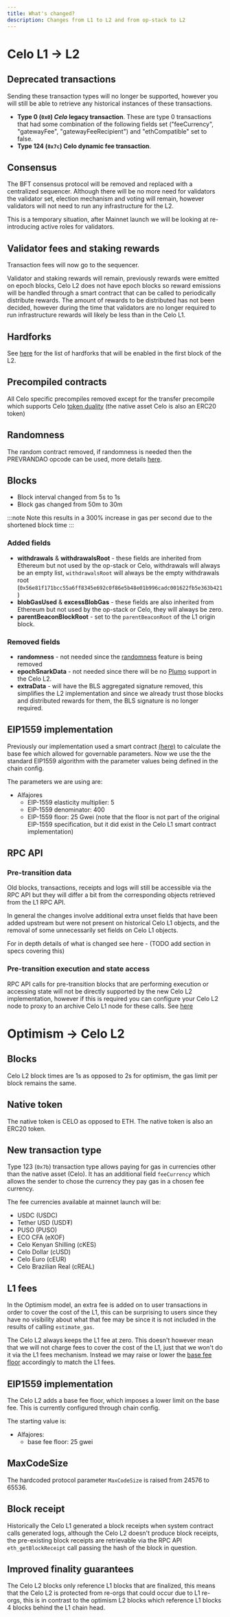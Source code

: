 ```yaml
---
title: What's changed?
description: Changes from L1 to L2 and from op-stack to L2
---
```


# Celo L1 → L2

## Deprecated transactions

Sending these transaction types will no longer be supported, however you will still be able to retrieve any historical instances of these transactions.

* __Type 0 (`0x0`) _Celo_ legacy transaction__. These are type 0 transactions that had some combination of the following fields set ("feeCurrency", "gatewayFee", "gatewayFeeRecipient") and "ethCompatible" set to false.
* __Type 124 (`0x7c`) Celo dynamic fee transaction__.

## Consensus

The BFT consensus protocol will be removed and replaced with a centralized sequencer. Although there will be no more need for validators the validator set, election mechanism and voting will remain, however validators will not need to run any infrastructure for the L2.

This is a temporary situation, after Mainnet launch we will be looking at re-introducing active roles for validators.  

## Validator fees and staking rewards

Transaction fees will now go to the sequencer.

Validator and staking rewards will remain, previously rewards were emitted on epoch blocks, Celo L2 does not have epoch blocks so reward emissions will be handled through a smart contract that can be called to periodically distribute rewards.
The amount of rewards to be distributed has not been decided, however during the time that validators are no longer required to run infrastructure rewards will likely be less than in the Celo L1.

## Hardforks

See [here](https://specs.celo.org/l2_migration.html#changes-for-contracts-developers) for the list of hardforks that will be enabled in the first block of the L2.

## Precompiled contracts

All Celo specific precompiles removed except for the transfer precompile which supports Celo [token duality](https://specs.celo.org/token_duality.html) (the native asset Celo is also an ERC20 token)

## Randomness

The random contract removed, if randomness is needed then the PREVRANDAO opcode can be used, more details [here](https://specs.celo.org/l2_migration.html#deactivated-random-contract).

## Blocks

* Block interval changed from 5s to 1s
* Block gas changed from 50m to 30m

:::note
Note this results in a 300% increase in gas per second due to the shortened block time
:::

### Added fields
* __withdrawals__ & __withdrawalsRoot__ - these fields are inherited from Ethereum but not used by the op-stack or Celo, withdrawals will always be an empty list, `withdrawalsRoot` will always be the empty withdrawals root (`0x56e81f171bcc55a6ff8345e692c0f86e5b48e01b996cadc001622fb5e363b421`)
* __blobGasUsed__ & __excessBlobGas__ - these fields are also inherited from Ethereum but not used by the op-stack or Celo, they will always be zero.
* __parentBeaconBlockRoot__ - set to the `parentBeaconRoot` of the L1 origin block.

### Removed fields
* __randomness__ - not needed since the [randomness](#randomness) feature is being removed
* __epochSnarkData__ - not needed since there will be no [Plumo](https://docs.celo.org/protocol/plumo) support in the Celo L2.
* __extraData__ - will have the BLS aggregated signature removed, this simplifies the L2 implementation and since we already trust those blocks and distributed rewards for them, the BLS signature is no longer required.

## EIP1559 implementation

Previously our implementation used a smart contract [(here)](https://github.com/celo-org/celo-monorepo/blob/faca88f6a48cc7c8e6104393e49ddf7c2d7d20e3/packages/protocol/contracts-0.8/common/GasPriceMinimum.sol#L162) to calculate the base fee which allowed for governable parameters. Now we use the the standard EIP1559 algorithm with the parameter values being defined in the chain config.

The parameters we are using are:

- Alfajores
  - EIP-1559 elasticity multiplier: 5
  - EIP-1559 denominator: 400
  - EIP-1559 floor: 25 Gwei (note that the floor is not part of the original EIP-1559 specification, but it did exist in the Celo L1 smart contract implementation)

## RPC API

### Pre-transition data

Old blocks, transactions, receipts and logs will still be accessible via the RPC API but they will differ a bit from the corresponding objects retrieved from the L1 RPC API.

In general the changes involve additional extra unset fields that have been added upstream but were not present on historical Celo L1 objects, and the removal of some unnecessarily set fields on Celo L1 objects.

For in depth details of what is changed see here - (TODO add section in specs covering this)

### Pre-transition execution and state access

RPC API calls for pre-transition blocks that are performing execution or accessing state will not be directly supported by the new Celo L2 implementation, however if this is required you can configure your Celo L2 node to proxy to an archive Celo L1 node for these calls. See [here](./l2-operator-guide#supporting-historical-execution)


# Optimism → Celo L2

## Blocks

Celo L2 block times are 1s as opposed to 2s for optimism, the gas limit per block remains the same.

## Native token
The native token is CELO as opposed to ETH. The native token is also an ERC20 token.

## New transaction type

Type 123 (`0x7b`) transaction type allows paying for gas in currencies other than the native asset (Celo). It has an additional field `feeCurrency` which allows the sender to chose the currency they pay gas in a chosen fee currency.

The fee currencies available at mainnet launch will be:

 - USDC (USDC)
 - Tether USD (USD₮)
 - PUSO (PUSO)
 - ECO CFA (eXOF)
 - Celo Kenyan Shilling (cKES)
 - Celo Dollar (cUSD)
 - Celo Euro (cEUR)
 - Celo Brazilian Real (cREAL)

## L1 fees

In the Optimism model, an extra fee is added on to user transactions in order to cover the cost of the L1, this can be surprising to users since they have no visibility about what that fee may be since it is not included in the results of calling `estimate_gas`.

The Celo L2 always keeps the L1 fee at zero. This doesn't however mean that we will not charge fees to cover the cost of the L1, just that we won't do it via the L1 fees mechanism. Instead we may raise or lower the [base fee floor](#eip1559-implementation-1) accordingly to match the L1 fees.

## EIP1559 implementation

The Celo L2 adds a base fee floor, which imposes a lower limit on the base fee. This is currently configured through chain config.

The starting value is:

- Alfajores:
  - base fee floor: 25 gwei


## MaxCodeSize

The hardcoded protocol parameter `MaxCodeSize` is raised from 24576 to 65536.

## Block receipt

Historically the Celo L1 generated a block receipts when system contract calls generated logs, although the Celo L2 doesn't produce block receipts, the pre-existing block receipts are retrievable via the RPC API `eth_getBlockReceipt` call passing the hash of the block in question.

## Improved finality guarantees

The Celo L2 blocks only reference L1 blocks that are finalized, this means that the Celo L2 is protected from re-orgs that could occur due to L1 re-orgs, this is in contrast to the optimism L2 blocks which reference L1 blocks 4 blocks behind the L1 chain head.
